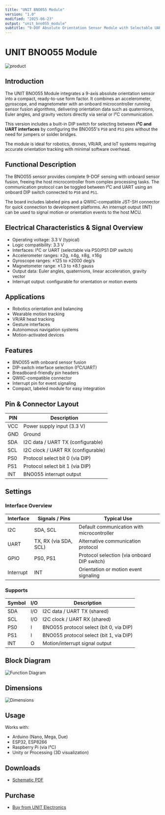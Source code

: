 ```yaml
---
title: "UNIT BNO055 Module"
version: "1.0"
modified: "2025-06-23"
output: "unit_bno055_module"
subtitle: "9-DOF Absolute Orientation Sensor Module with Selectable UART/I²C Interface"
---
```


<!--
# README_TEMPLATE.md
Este archivo sirve como entrada para generar un PDF técnico estilo datasheet.
Edita las secciones respetando el orden, sin eliminar los encabezados.
-->

<!-- logo -->

# UNIT BNO055 Module

![product](images/top.png)

## Introduction

The UNIT BNO055 Module integrates a 9-axis absolute orientation sensor into a compact, ready-to-use form factor. It combines an accelerometer, gyroscope, and magnetometer with an onboard microcontroller running sensor fusion algorithms, delivering orientation data such as quaternions, Euler angles, and gravity vectors directly via serial or I²C communication.

This version includes a built-in DIP switch for selecting between **I²C and UART interfaces** by configuring the BNO055's `PS0` and `PS1` pins without the need for jumpers or solder bridges.

The module is ideal for robotics, drones, VR/AR, and IoT systems requiring accurate orientation tracking with minimal software overhead.

## Functional Description

The BNO055 sensor provides complete 9-DOF sensing with onboard sensor fusion, freeing the host microcontroller from complex processing tasks. The communication protocol can be toggled between I²C and UART using an onboard DIP switch connected to `PS0` and `PS1`.

The board includes labeled pins and a QWIIC-compatible JST-SH connector for quick connection to development platforms. An interrupt output (INT) can be used to signal motion or orientation events to the host MCU.

## Electrical Characteristics & Signal Overview

- Operating voltage: 3.3 V (typical)
- Logic compatibility: 3.3 V
- Interfaces: I²C or UART (selectable via PS0/PS1 DIP switch)
- Accelerometer ranges: ±2g, ±4g, ±8g, ±16g
- Gyroscope ranges: ±125 to ±2000 deg/s
- Magnetometer range: ±1.3 to ±8.1 gauss
- Output data: Euler angles, quaternions, linear acceleration, gravity vector
- Interrupt output: configurable for orientation or motion events

## Applications

- Robotics orientation and balancing
- Wearable motion tracking
- VR/AR head tracking
- Gesture interfaces
- Autonomous navigation systems
- Motion-activated devices

## Features

- BNO055 with onboard sensor fusion
- DIP-switch interface selection (I²C/UART)
- Breadboard-friendly pin headers
- QWIIC-compatible connector
- Interrupt pin for event signaling
- Compact, labeled module for easy integration

## Pin & Connector Layout

| PIN     | Description                         |
|---------|-------------------------------------|
| VCC     | Power supply input (3.3 V)          |
| GND     | Ground                              |
| SDA     | I2C data / UART TX (configurable)   |
| SCL     | I2C clock / UART RX (configurable)  |
| PS0     | Protocol select bit 0 (via DIP)     |
| PS1     | Protocol select bit 1 (via DIP)     |
| INT     | BNO055 interrupt output             |

## Settings

### Interface Overview

| Interface  | Signals / Pins        | Typical Use                                |
|------------|-----------------------|--------------------------------------------|
| I2C        | SDA, SCL              | Default communication with microcontroller |
| UART       | TX, RX (via SDA, SCL) | Alternative communication protocol         |
| GPIO       | PS0, PS1              | Protocol selection (via onboard DIP switch)|
| Interrupt  | INT                   | Orientation or motion event signaling      |

### Supports

| Symbol  | I/O | Description                                |
|---------|-----|--------------------------------------------|
| SDA     | I/O | I2C data / UART TX (shared)                |
| SCL     | I/O | I2C clock / UART RX (shared)               |
| PS0     | I   | BNO055 protocol select (bit 0, via DIP)    |
| PS1     | I   | BNO055 protocol select (bit 1, via DIP)    |
| INT     | O   | Motion/interrupt signal output             |

## Block Diagram

![Function Diagram](./images/pinout.png)

## Dimensions

![Dimensions](./images/dimension.png)

## Usage

Works with:

- Arduino (Nano, Mega, Due)
- ESP32, ESP8266
- Raspberry Pi (via I²C)
- Unity or Processing (3D visualization)

## Downloads

- [Schematic PDF](../hardware/unit_sch_V_0_0_1_BNO055.pdf)

## Purchase

- [Buy from UNIT Electronics](https://www.uelectronics.com)
